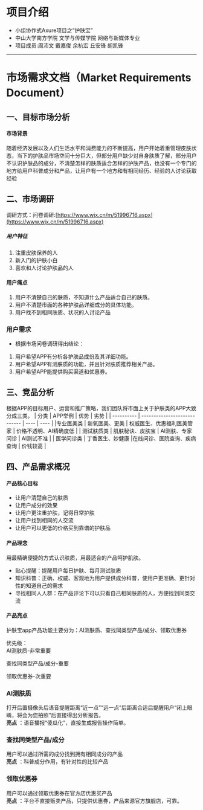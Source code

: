 # 项目介绍
- 小组协作式Axure项目之“护肤宝”
- 中山大学南方学院 文学与传媒学院 网络与新媒体专业
- 项目成员:周沛文 戴嘉俊 余杭宏 丘安锋 胡凯锋
---
# 市场需求文档（Market Requirements Document）
## 一、目标市场分析

 #### 市场背景
 随着经济发展以及人们生活水平和消费能力的不断提高，用户开始着重管理皮肤状态，当下的护肤品市场空间十分巨大，但部分用户缺少对自身肤质了解，部分用户不认识护肤品的成分，不清楚怎样的肤质适合怎样的护肤产品，也没有一个专门的地方给用户科普成分和产品，让用户有一个地方和有相同经历、经验的人讨论获取经验


## 二、市场调研
调研方式：问卷调研:[https://www.wjx.cn/m/51996716.aspx](https://www.wjx.cn/m/51996716.aspx)

##### 用户特征
1. 注重皮肤保养的人
2. 新入门的护肤小白
3. 喜欢和人讨论护肤品的人

 #### 用户痛点
1. 用户不清楚自己的肤质，不知道什么产品适合自己的肤质。
2. 用户不清楚市面的各种护肤品详细成分的具体功能。
3. 用户找不到相同肤质、状况的人讨论产品


### 用户需求
- 根据市场问卷调研得出结论：
1. 用户希望APP有分析各护肤品成份及其详细功能。
2. 用户希望APP有测肤质的功能，并且针对肤质推荐相关产品。
3. 用户希望APP能提供购买渠道和优惠券。


## 三、竞品分析
根据APP的目标用户、运营和推广策略，我们团队将市面上关于护肤类的APP大致分成三类。
| 分类       | APP举例                      | 优势 | 劣势 |
| ---------- | ---------------------------- | ---- | ---- |
|专业医美类 | 新氧医美、更美 |  权威医生、优惠福利医美管家    |    价格不透明、AI精确度低  |
| 测试肤质类 | 肌肤秘诀、皮肤宝 |    AI测肤、专家问诊  |   AI测试不准   |
| 医学问诊类 | 丁香医生、妙健康           |在线问诊、医院查询、疾病查询      |   价钱较高   |



##  四、产品需求概况

 #### 产品核心目标
* 让用户清楚自己的肤质
* 让用户成分的效果
*  让用户更注重护肤，记得日常护肤
* 让用户找到相同的人交流
* 让用户可以更低的价格买到靠谱的护肤品

 #### 产品理念
用最精确便捷的方式认识肤质，用最适合的产品呵护肌肤。
- 贴心提醒：提醒用户每日护肤、每月测试肤质
- 知识科普：正确、权威、客观地为用户提供成分科普，使用户更准确、更针对性的知道自己的需求
- 寻找相同人人群：在产品评论下可以只看自己相同肤质的人，方便找到同类交流

 #### 产品亮点
 护肤宝app产品功能主要分为：AI测肤质、查找同类型产品/成分、领取优惠券

优先级：<br>
AI测肤质-非常重要<br>

查找同类型产品/成分-重要<br>

领取优惠券-次重要<br>

### AI测肤质
打开后置摄像头后语音提醒距离“近一点”“远一点”后距离合适后提醒用户“闭上眼睛，将会为您拍照”后直接得出分析报告。<br>
**亮点** ：语音播报“傻瓜化”，直接生成报告操作简单。

### 查找同类型产品/成分
用户可以通过所需的成分找到拥有相同成分的产品<br>
**亮点** ：科普成分作用，有针对性的比较产品

### 领取优惠券
用户可以通过领取优惠券在官方店优惠买产品<br>
**亮点** ：平台不直接贩卖产品，只提供优惠券，产品来源官方旗舰店，可靠。